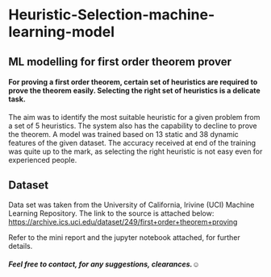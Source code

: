 # Heuristic-Selection-machine-learning-model
## ML modelling for first order theorem prover

#### For proving a first order theorem, certain set of heuristics are required to prove the theorem easily. Selecting the right set of heuristics is a delicate task. 
The aim was to identify the most suitable heuristic for a given problem from a set of 5 heuristics. The system also has the capability to decline to prove the theorem. A model was trained based on 13 static and 38 dynamic features of the given dataset. 
The accuracy received at end of the training was quite up to the mark, as selecting the right heuristic is not easy even for experienced people.


## Dataset
Data set was taken from the University of California, Irivine (UCI) Machine Learning Repository. The link to the source is attached below:
https://archive.ics.uci.edu/dataset/249/first+order+theorem+proving

Refer to the mini report and the jupyter notebook attached, for further details.
##### Feel free to contact, for any suggestions, clearances.☺️
